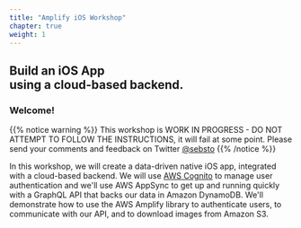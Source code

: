 ```yaml
---
title: "Amplify iOS Workshop"
chapter: true
weight: 1
---
```


## Build an iOS App<br/>using a cloud-based backend.

### Welcome!

{{% notice warning %}}
This workshop is WORK IN PROGRESS - DO NOT ATTEMPT TO FOLLOW THE INSTRUCTIONS, it will fail at some point.  Please send your comments and feedback on Twitter <a href="https://twitter.com/sebsto" target="_blank">@sebsto</a>
{{% /notice %}}

<p style='text-align: left;'>
In this workshop, we will create a data-driven native iOS app, integrated with a cloud-based backend.  We will use <a href="http://aws.amazon.com/cognito" target="_blank">AWS Cognito</a> to manage user authentication and we'll use AWS AppSync to get up and running quickly with a GraphQL API that backs our data in Amazon DynamoDB. We'll demonstrate how to use the AWS Amplify library to authenticate users, to communicate with our API, and to download images from Amazon S3.
</p>
